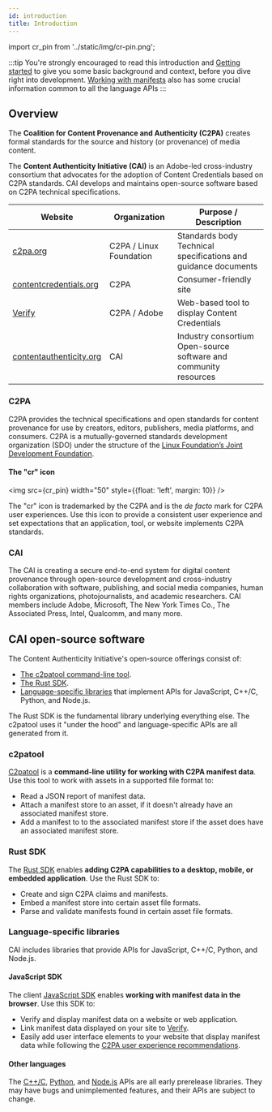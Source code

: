 ```yaml
---
id: introduction
title: Introduction
---
```


import cr_pin from '../static/img/cr-pin.png';

:::tip
You're strongly encouraged to read this introduction and [Getting started](getting-started) to give you some basic background and context, before you dive right into development.  [Working with manifests](manifest/understanding-manifest) also has some crucial information common to all the language APIs
:::

## Overview

The **Coalition for Content Provenance and Authenticity (C2PA)** creates formal standards for the source and history (or provenance) of media content.   

The **Content Authenticity Initiative (CAI)** is an Adobe-led cross-industry consortium that advocates for the adoption of Content Credentials based on C2PA standards.  CAI develops and maintains open-source software based on C2PA technical specifications.

|  Website | Organization | Purpose / Description |
|--------------|---------|-----------------------|
| [c2pa.org](https://c2pa.org/)  | C2PA / Linux Foundation |  Standards body<br/>Technical specifications and guidance documents |
| [contentcredentials.org](https://contentcredentials.org/) | C2PA | Consumer-friendly site|
| [Verify](https://contentcredentials.org/verify) | C2PA / Adobe | Web-based tool to display Content Credentials |
| [contentauthenticity.org](https://contentauthenticity.org/)| CAI  | Industry consortium<br/>Open-source software and community resources |

### C2PA

C2PA provides the technical specifications and open standards for content provenance for use by creators, editors, publishers, media platforms, and consumers.  C2PA is a mutually-governed standards development organization (SDO) under the structure of the [Linux Foundation’s Joint Development Foundation](https://jointdevelopment.org/).

#### The "cr" icon

<img src={cr_pin} width="50" style={{float: 'left', margin: 10}} />

The "cr" icon is trademarked by the C2PA and is the _de facto_ mark for C2PA user experiences. Use  this icon to provide a consistent user experience and set expectations that an application, tool, or website implements C2PA standards.

### CAI

The CAI is creating a secure end-to-end system for digital content provenance through open-source development and cross-industry collaboration with software, publishing, and social media companies, human rights organizations, photojournalists, and academic researchers. CAI members include Adobe, Microsoft, The New York Times Co., The Associated Press, Intel, Qualcomm, and many more.  

## CAI open-source software

The Content Authenticity Initiative's open-source offerings consist of:

- [The c2patool command-line tool](#c2pa-tool).
- [The Rust SDK](#rust-sdk).
- [Language-specific libraries](#language-specific-libraries) that implement APIs for JavaScript, C++/C, Python, and Node.js.

The Rust SDK is the fundamental library underlying everything else.  The c2patool uses it "under the hood" and language-specific APIs are all generated from it.

### c2patool

[C2patool](c2patool) is a **command-line utility for working with C2PA manifest data**. Use this tool to work with assets in a supported file format to:

- Read a JSON report of manifest data.
- Attach a manifest store to an asset, if it doesn't already have an associated manifest store.
- Add a manifest to to the associated manifest store if the asset does have an associated manifest store.

### Rust SDK

The [Rust SDK](rust-sdk) enables **adding C2PA capabilities to a desktop, mobile, or embedded application**. Use the Rust SDK to:

- Create and sign C2PA claims and manifests.
- Embed a manifest store into certain asset file formats.
- Parse and validate manifests found in certain asset file formats.

### Language-specific libraries

CAI includes libraries that provide APIs for JavaScript, C++/C, Python, and Node.js.

#### JavaScript SDK

The client [JavaScript SDK](js-sdk/getting-started/overview) enables **working with manifest data in the browser**. Use this SDK to:

- Verify and display manifest data on a website or web application.
- Link manifest data displayed on your site to [Verify](https://verify.contentauthenticity.org/).
- Easily add user interface elements to your website that display manifest data while following the [C2PA user experience recommendations](https://c2pa.org/specifications/specifications/1.0/ux/UX_Recommendations.html).

#### Other languages

The [C++/C](c2pa-c), [Python](c2pa-python), and [Node.js](c2pa-node) APIs are all early prerelease libraries. They may have bugs and unimplemented features, and their APIs are subject to change.

